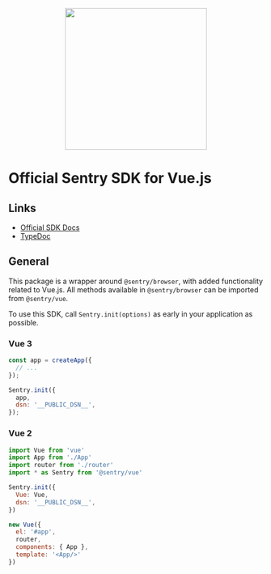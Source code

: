 <p align="center">
  <a href="https://sentry.io" target="_blank" align="center">
    <img src="https://sentry-brand.storage.googleapis.com/sentry-logo-black.png" width="280">
  </a>
  <br />
</p>

# Official Sentry SDK for Vue.js

## Links

- [Official SDK Docs](https://docs.sentry.io/platforms/javascript/guides/vue/)
- [TypeDoc](http://getsentry.github.io/sentry-javascript/)

## General

This package is a wrapper around `@sentry/browser`, with added functionality related to Vue.js. All methods available in
`@sentry/browser` can be imported from `@sentry/vue`.

To use this SDK, call `Sentry.init(options)` as early in your application as possible.

### Vue 3

```javascript
const app = createApp({
  // ...
});

Sentry.init({
  app,
  dsn: '__PUBLIC_DSN__',
});
```

### Vue 2

```javascript
import Vue from 'vue'
import App from './App'
import router from './router'
import * as Sentry from '@sentry/vue'

Sentry.init({
  Vue: Vue,
  dsn: '__PUBLIC_DSN__',
})

new Vue({
  el: '#app',
  router,
  components: { App },
  template: '<App/>'
})
```
